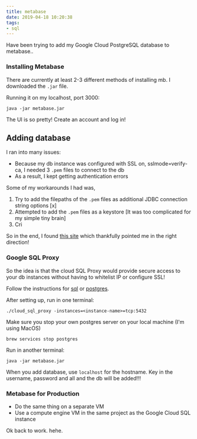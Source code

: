 ```yaml
---
title: metabase
date: 2019-04-18 10:20:38
tags:
- sql
---
```


Have been trying to add my Google Cloud PostgreSQL database to metabase..<!-- excerpt -->

### Installing Metabase
There are currently at least 2-3 different methods of installing mb. I downloaded the `.jar` file. 

Running it on my localhost, port 3000:
```
java -jar metabase.jar
```

The UI is so pretty! Create an account and log in!

## Adding database

I ran into many issues:
- Because my db instance was configured with SSL on, sslmode=verify-ca, I needed 3 `.pem` files to connect to the db
- As a result, I kept getting authentication errors

Some of my workarounds I had was, 
1. Try to add the filepaths of the `.pem` files as additional JDBC connection string options [x]
2. Attempted to add the `.pem` files as a keystore [It was too complicated for my simple tiny brain]
3. Cri

So in the end, I found [this site](https://discourse.metabase.com/t/how-to-connect-via-ssl-pem-files-to-mysql-google-cloud/2867/2) which thankfully pointed me in the right direction!

### Google SQL Proxy

So the idea is that the cloud SQL Proxy would provide secure access to your db instances without having to whitelist IP or configure SSL! 

Follow the instructions for [sql](https://cloud.google.com/sql/docs/mysql/sql-proxy) or [postgres](https://cloud.google.com/sql/docs/postgres/connect-admin-proxy).

After setting up, run in one terminal:
```
./cloud_sql_proxy -instances=<instance-name>=tcp:5432
```
Make sure you stop your own postgres server on your local machine (I'm using MacOS)
```
brew services stop postgres
```

Run in another terminal: 
```
java -jar metabase.jar
```

When you add database, use `localhost` for the hostname. Key in the username, password and all and the db will be added!!! 

### Metabase for Production

- Do the same thing on a separate VM
- Use a compute engine VM in the same project as the Google Cloud SQL instance 

Ok back to work. hehe.